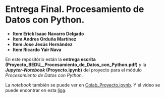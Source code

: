 # Entrega Final. Procesamiento de Datos con Python.

* **Item Erick Isaac Navarro Delgado**
* **Item Andres Orduña Martínez**
* **Item Jose Jesús Hernández**
* **Item Ricardo Yair Nava**

En este repositório están la **entrega escrita (Proyecto_BEDU__Procesamiento_de_Datos_con_Python.pdf)** y la __*Jupyter-Notebook* (Proyecto.ipynb)__ del proyecto para el módulo *Procesamiento de Datos con Python*.

La *notebook* también se puede ver en [Colab_Proyecto.ipynb](https://drive.google.com/file/d/1QxfxYn3EQvGH0x_jBCTtGhfwRAtcco5A/view?usp=sharing). Y el video se puede encontrar en esta [liga](https://youtu.be/keDPhdTRKSQ).
